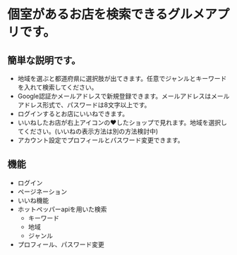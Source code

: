 # 個室があるお店を検索できるグルメアプリです。

## 簡単な説明です。
- 地域を選ぶと都道府県に選択肢が出てきます。任意でジャンルとキーワードを入れて検索してください。
- Google認証かメールアドレスで新規登録できます。メールアドレスはメールアドレス形式で、パスワードは8文字以上です。
- ログインするとお店にいいねできます。
- いいねしたお店が右上アイコンの❤️したショップで見れます。地域を選択してください。(いいねの表示方法は別の方法検討中)
- アカウント設定でプロフィールとパスワード変更できます。

## 機能
- ログイン
- ページネーション
- いいね機能
- ホットペッパーapiを用いた検索
   - キーワード
   - 地域
   - ジャンル
- プロフィール、パスワード変更

